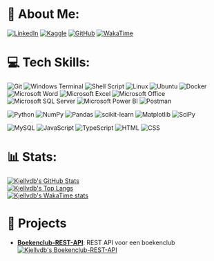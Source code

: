 # 💫 About Me:

[![LinkedIn](https://img.shields.io/badge/LinkedIn-%230077B5.svg?style=for-the-badge&logo=linkedin)](https://linkedin.com/in/kjellvandenbossche)
[![Kaggle](https://img.shields.io/badge/Kaggle-20BEFF?style=for-the-badge&logo=Kaggle&logoColor=white)](https://www.kaggle.com/kjellvandenbossche)
[![GitHub](https://img.shields.io/badge/GitHub-100000?style=for-the-badge&logo=github&logoColor=white)](https://github.com/Kjellvdb)
[![WakaTime](https://img.shields.io/badge/WakaTime-000000?style=for-the-badge&logo=WakaTime&logoColor=white)](https://wakatime.com/@Kjellvdb)

# 💻 Tech Skills:

![Git](https://img.shields.io/badge/git-%23F05033.svg?style=for-the-badge&logo=git&logoColor=white)
![Windows Terminal](https://img.shields.io/badge/windows%20terminal-4D4D4D?style=for-the-badge&logo=windows%20terminal)
![Shell Script](https://img.shields.io/badge/Shell_Script-121011?style=for-the-badge&logo=gnu-bash&logoColor=white)
![Linux](https://img.shields.io/badge/Linux-FCC624?style=for-the-badge&logo=linux&logoColor=black)
![Ubuntu](https://img.shields.io/badge/Ubuntu-E95420?style=for-the-badge&logo=ubuntu&logoColor=white)
![Docker](https://img.shields.io/badge/Docker-2CA5E0?style=for-the-badge&logo=docker&logoColor=white)
![Microsoft Word](https://img.shields.io/badge/Microsoft_Word-2B579A?style=for-the-badge&logo=microsoft-word)
![Microsoft Excel](https://img.shields.io/badge/Microsoft_Excel-217346?style=for-the-badge&logo=microsoft-excel)
![Microsoft Office](https://img.shields.io/badge/Microsoft_Office-D83B01?style=for-the-badge&logo=microsoft-office)
![Microsoft SQL Server](https://img.shields.io/badge/Microsoft%20SQL%20Server-CC2927?style=for-the-badge&logo=microsoft%20sql%20server)
![Microsoft Power BI](https://img.shields.io/badge/PowerBI-F2C811?style=for-the-badge&logo=Power%20BI)
![Postman](https://img.shields.io/badge/Postman-FF6C37?style=for-the-badge&logo=Postman&logoColor=white)

![Python](https://img.shields.io/badge/python-3670A0?style=for-the-badge&logo=python&logoColor=ffdd54)
![NumPy](https://img.shields.io/badge/numpy-%23013243.svg?style=for-the-badge&logo=numpy&logoColor=white)
![Pandas](https://img.shields.io/badge/pandas-%23150458.svg?style=for-the-badge&logo=pandas&logoColor=white)
![scikit-learn](https://img.shields.io/badge/scikit--learn-%23F7931E.svg?style=for-the-badge&logo=scikit-learn&logoColor=white)
![Matplotlib](https://img.shields.io/badge/Matplotlib-%23ffffff.svg?style=for-the-badge&logo=Matplotlib)
![SciPy](https://img.shields.io/badge/SciPy-654FF0?style=for-the-badge&logo=scipy&logoColor=white)

![MySQL](https://img.shields.io/badge/mysql-4479A1.svg?style=for-the-badge&logo=mysql&logoColor=white)
![JavaScript](https://img.shields.io/badge/JavaScript-323330?style=for-the-badge&logo=javascript&logoColor=F7DF1E)
![TypeScript](https://img.shields.io/badge/TypeScript-007ACC?style=for-the-badge&logo=typescript&logoColor=white)
![HTML](https://img.shields.io/badge/HTML5-E34F26?style=for-the-badge&logo=html5&logoColor=white)
![CSS](https://img.shields.io/badge/CSS3-1572B6?style=for-the-badge&logo=css3)

# 📊 Stats:

[![Kjellvdb's GitHub Stats](https://github-readme-stats.vercel.app/api?username=Kjellvdb&theme=one_dark_pro&rank_icon=github)](https://github.com/Kjellvdb)  
[![Kjellvdb's Top Langs](https://github-readme-stats.vercel.app/api/top-langs/?username=Kjellvdb&theme=one_dark_pro&layout=pie)](https://github.com/Kjellvdb)  
[![Kjellvdb's WakaTime stats](https://github-readme-stats.vercel.app/api/wakatime?username=Kjellvdb&theme=one_dark_pro)](https://wakatime.com/@Kjellvdb)

# 🚀 Projects

- **[Boekenclub-REST-API](https://github.com/Kjellvdb/Boekenclub-REST-API)**: REST API voor een boekenclub  
  [![Kjellvdb's Boekenclub-REST-API](https://github-readme-stats.vercel.app/api/pin/?username=Kjellvdb&repo=Boekenclub-REST-API&theme=one_dark_pro&show_owner=true)](https://github.com/Kjellvdb/Boekenclub-REST-API)
